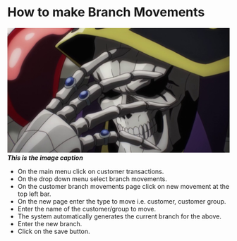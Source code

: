 # How to make Branch Movements
![This is the Alternate text](./images/aaaah.png "This is the hover text")
***This is the image caption***

- On the main menu click on customer transactions.
- On the drop down menu select branch movements.
- On the customer branch movements page click on new movement at the top left bar. 
- On the new page enter  the type to move i.e. customer, customer group. 
- Enter the name of the customer/group to move.
- The system automatically generates the current branch for the above.
- Enter the new branch. 
- Click on the save button.
